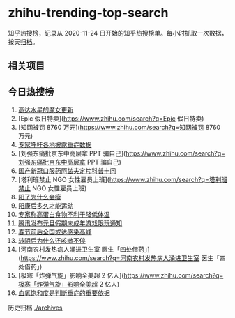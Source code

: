 # zhihu-trending-top-search

知乎热搜榜，记录从 2020-11-24
日开始的知乎热搜榜单。每小时抓取一次数据，按天[归档](./archives)。

## 相关项目

## 今日热搜榜

<!-- BEGIN -->
<!-- 最后更新时间 Mon Dec 26 2022 22:10:26 GMT+0800 (China Standard Time) -->

1. [高达水星的魔女更新](https://www.zhihu.com/search?q=高达水星的魔女更新)
1. [Epic 假日特卖](https://www.zhihu.com/search?q=Epic 假日特卖)
1. [知网被罚 8760 万元](https://www.zhihu.com/search?q=知网被罚 8760 万元)
1. [专家呼吁各地披露重症数据](https://www.zhihu.com/search?q=专家呼吁各地披露重症数据)
1. [刘强东痛批京东中高层拿 PPT
   骗自己](https://www.zhihu.com/search?q=刘强东痛批京东中高层拿 PPT 骗自己)
1. [国产新冠口服药阿兹夫定片科普十问](https://www.zhihu.com/search?q=国产新冠口服药阿兹夫定片科普十问)
1. [塔利班禁止 NGO 女性雇员上班](https://www.zhihu.com/search?q=塔利班禁止 NGO
   女性雇员上班)
1. [阳了为什么会瘦](https://www.zhihu.com/search?q=阳了为什么会瘦)
1. [阳康后多久才能运动](https://www.zhihu.com/search?q=阳康后多久才能运动)
1. [专家称高蛋白食物不利于降低体温](https://www.zhihu.com/search?q=专家称高蛋白食物不利于降低体温)
1. [腾讯发布元旦假期未成年游戏限玩通知](https://www.zhihu.com/search?q=腾讯发布元旦假期未成年游戏限玩通知)
1. [春节前后全国或达感染高峰](https://www.zhihu.com/search?q=春节前后全国或达感染高峰)
1. [转阴后为什么还咳嗽不停](https://www.zhihu.com/search?q=转阴后为什么还咳嗽不停)
1. [河南农村发热病人涌进卫生室
   医生「四处借药」](https://www.zhihu.com/search?q=河南农村发热病人涌进卫生室
   医生「四处借药」)
1. [极寒「炸弹气旋」影响全美超 2
   亿人](https://www.zhihu.com/search?q=极寒「炸弹气旋」影响全美超 2 亿人)
1. [血氧饱和度是判断重症的重要依据](https://www.zhihu.com/search?q=血氧饱和度是判断重症的重要依据)

<!-- END -->

历史归档 [./archives](./archives)
